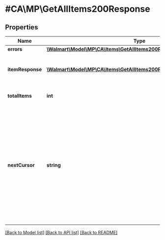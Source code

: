 # #CA\MP\GetAllItems200Response

## Properties

Name | Type | Description | Notes
------------ | ------------- | ------------- | -------------
**errors** | [**\Walmart\Model\MP\CA\Items\GetAllItems200ResponseErrorsInner[]**](GetAllItems200ResponseErrorsInner.md) |  | [optional]
**itemResponse** | [**\Walmart\Model\MP\CA\Items\GetAllItems200ResponseItemResponseInner[]**](GetAllItems200ResponseItemResponseInner.md) | Items included in the response list |
**totalItems** | **int** | Total Items for the query | [optional]
**nextCursor** | **string** | Used for pagination when more than 200 items are retrieved. The nextCursor value of the response includes a link to another GET call which retrieves the next page of results. | [optional]


[[Back to Model list]](../) [[Back to API list]](../../Api/CA/MP) [[Back to README]](../../README.md)

